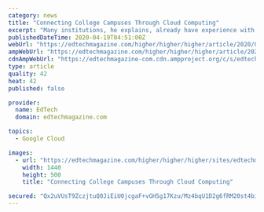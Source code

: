 ```yaml
---
category: news
title: "Connecting College Campuses Through Cloud Computing"
excerpt: "Many institutions, he explains, already have experience with free or low-cost cloud-based tools like Google G Suite for Education and Microsoft 365. “And now,” Blaisdell says, “they’re kind of moving into the next phase, with solutions in areas like user management and human resources.” Most U.S. colleges and universities have ..."
publishedDateTime: 2020-04-19T04:51:00Z
webUrl: "https://edtechmagazine.com/higher/higher/higher/article/2020/04/connecting-college-campuses-through-cloud-computing"
ampWebUrl: "https://edtechmagazine.com/higher/higher/higher/article/2020/04/connecting-college-campuses-through-cloud-computing?amp"
cdnAmpWebUrl: "https://edtechmagazine-com.cdn.ampproject.org/c/s/edtechmagazine.com/higher/higher/higher/article/2020/04/connecting-college-campuses-through-cloud-computing?amp"
type: article
quality: 42
heat: 42
published: false

provider:
  name: EdTech
  domain: edtechmagazine.com

topics:
  - Google Cloud

images:
  - url: "https://edtechmagazine.com/higher/higher/higher/sites/edtechmagazine.com.higher/files/styles/cdw_hero/public/articles/%5Bcdw_tech_site%3Afield_site_shortname%5D/202004/HET_Q220_Feature_Hayhurst_Hero.jpg?itok=lAMZUI1F"
    width: 1440
    height: 500
    title: "Connecting College Campuses Through Cloud Computing"

secured: "Qx2uVUsT9ZczjtuQ0JiEiU0jcgaF+vGH5g17Kzu/Mz4bqU1D2g6fRM20st4biIplIPZVe72nv4/DqR8e0mLCEN0/b6tzDfGNieiI28mEjFbfQMUFNmvdBMKM+FNZBwVMvOKr8h+Vi4smxDuHraWthI/jpXeOwW14TqN7DTPgw3RhAUnjQA0d8gqyDnLbxMTz+5nBl2EAACF+MEM3O7P89xWGzu7dxGhnt6fDzQu1dX0cLbzLVFgidvRzVscXLVYbOa56PXjZydfhVp5w2GtX0+00Q56l3VD4VuKAHz5iRMdYwnLKHWQCikFgtUEL5lI+Y2fMOvCnJ6SwnYj4vOUjWNA6E/mCLNdsiRVN+32dCt3HMUx9lQW3PRaN+pKXxWwU15pbnWW2uyUfMBSIJivTYQ9Iy0dAUcDtz9Qz7AEiN2wfGbQmVsj9kI7MdbKO5cXrZ+d1eF59eXf8zmzwvJNad+f+RMilm72mVk7sxP9faCk=;9T3G/fO7QfPnHYBFBv1IBw=="
---
```


